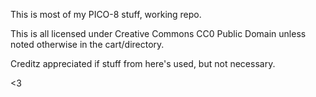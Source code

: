 This is most of my PICO-8 stuff, working repo.

This is all licensed under Creative Commons CC0 Public Domain unless noted otherwise in the cart/directory.

Creditz appreciated if stuff from here's used, but not necessary.

<3
